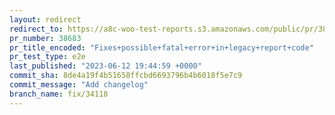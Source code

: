 ```yaml
---
layout: redirect
redirect_to: https://a8c-woo-test-reports.s3.amazonaws.com/public/pr/38683/e2e/index.html
pr_number: 38683
pr_title_encoded: "Fixes+possible+fatal+error+in+legacy+report+code"
pr_test_type: e2e
last_published: "2023-06-12 19:44:59 +0000"
commit_sha: 8de4a19f4b51658ffcbd6693796b4b6018f5e7c9
commit_message: "Add changelog"
branch_name: fix/34118
---
```

